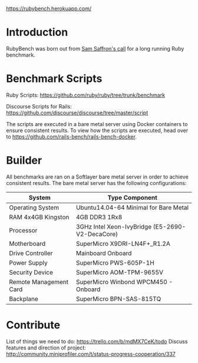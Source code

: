 https://rubybench.herokuapp.com/

# Introduction

RubyBench was born out from
[Sam Saffron's call](http://samsaffron.com/archive/2013/12/11/call-to-action-long-running-ruby-benchmark) for a long running Ruby benchmark.

# Benchmark Scripts

Ruby Scripts: https://github.com/ruby/ruby/tree/trunk/benchmark

Discourse Scripts for Rails: https://github.com/discourse/discourse/tree/master/script

The scripts are executed in a bare metal server using Docker containers to ensure
consistent results. To view how the scripts are executed, head over to
https://github.com/rails-bench/rails-bench-docker.

# Builder

All benchmarks are ran on a Softlayer bare metal server in order to achieve consistent results. The bare metal server has the following configurations:

System | Type Component
--- | ---
Operating System | Ubuntu14.04-64 Minimal for Bare Metal
RAM 4x4GB Kingston | 4GB DDR3 1Rx8
Processor | 3GHz Intel Xeon-IvyBridge (E5-2690-V2-DecaCore)
Motherboard | SuperMicro X9DRI-LN4F+_R1.2A
Drive Controller | Mainboard Onboard
Power Supply | SuperMicro PWS-605P-1H
Security Device | SuperMicro AOM-TPM-9655V
Remote Management Card | SuperMicro Winbond WPCM450 - Onboard
Backplane | SuperMicro BPN-SAS-815TQ

# Contribute
List of things we need to do: https://trello.com/b/mdMX7CeK/todo
Discuss features and direction of project: http://community.miniprofiler.com/t/status-progress-cooperation/337
